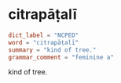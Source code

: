 # citrapāṭalī

``` toml
dict_label = "NCPED"
word = "citrapāṭalī"
summary = "kind of tree."
grammar_comment = "feminine a"
```

kind of tree.

